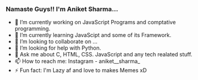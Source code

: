 ### Namaste Guys!! I'm Aniket Sharma...


- 🔭 I’m currently working on JavaScript Programs and comptative programming.
- 🌱 I’m currently learning JavaScipt and some of its Framework.
- 👯 I’m looking to collaborate on ...
- 🤔 I’m looking for help with Python.
- 💬 Ask me about C, HTML, CSS. JavaScript and any tech realated stuff.
- 📫 How to reach me: Instagram - aniket__sharma_
- ⚡ Fun fact: I'm Lazy af and love to makes Memes xD

